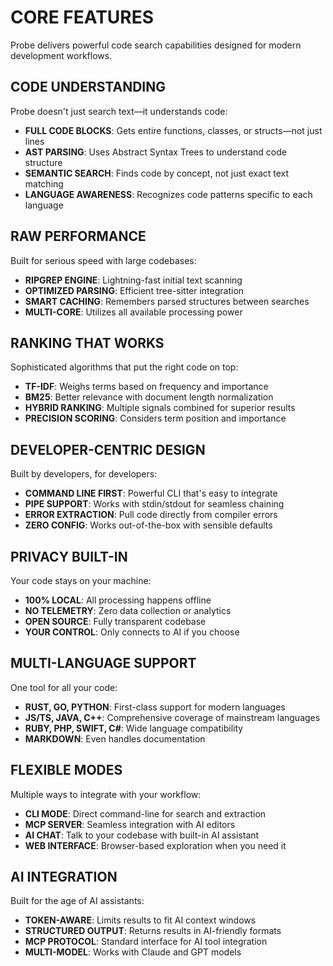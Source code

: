 # CORE FEATURES

Probe delivers powerful code search capabilities designed for modern development workflows.

## CODE UNDERSTANDING

Probe doesn't just search text—it understands code:

- **FULL CODE BLOCKS**: Gets entire functions, classes, or structs—not just lines
- **AST PARSING**: Uses Abstract Syntax Trees to understand code structure
- **SEMANTIC SEARCH**: Finds code by concept, not just exact text matching
- **LANGUAGE AWARENESS**: Recognizes code patterns specific to each language

## RAW PERFORMANCE

Built for serious speed with large codebases:

- **RIPGREP ENGINE**: Lightning-fast initial text scanning
- **OPTIMIZED PARSING**: Efficient tree-sitter integration
- **SMART CACHING**: Remembers parsed structures between searches
- **MULTI-CORE**: Utilizes all available processing power

## RANKING THAT WORKS

Sophisticated algorithms that put the right code on top:

- **TF-IDF**: Weighs terms based on frequency and importance
- **BM25**: Better relevance with document length normalization
- **HYBRID RANKING**: Multiple signals combined for superior results
- **PRECISION SCORING**: Considers term position and importance

## DEVELOPER-CENTRIC DESIGN

Built by developers, for developers:

- **COMMAND LINE FIRST**: Powerful CLI that's easy to integrate
- **PIPE SUPPORT**: Works with stdin/stdout for seamless chaining
- **ERROR EXTRACTION**: Pull code directly from compiler errors
- **ZERO CONFIG**: Works out-of-the-box with sensible defaults

## PRIVACY BUILT-IN

Your code stays on your machine:

- **100% LOCAL**: All processing happens offline
- **NO TELEMETRY**: Zero data collection or analytics
- **OPEN SOURCE**: Fully transparent codebase
- **YOUR CONTROL**: Only connects to AI if you choose

## MULTI-LANGUAGE SUPPORT

One tool for all your code:

- **RUST, GO, PYTHON**: First-class support for modern languages
- **JS/TS, JAVA, C++**: Comprehensive coverage of mainstream languages
- **RUBY, PHP, SWIFT, C#**: Wide language compatibility
- **MARKDOWN**: Even handles documentation

## FLEXIBLE MODES

Multiple ways to integrate with your workflow:

- **CLI MODE**: Direct command-line for search and extraction
- **MCP SERVER**: Seamless integration with AI editors
- **AI CHAT**: Talk to your codebase with built-in AI assistant
- **WEB INTERFACE**: Browser-based exploration when you need it

## AI INTEGRATION

Built for the age of AI assistants:

- **TOKEN-AWARE**: Limits results to fit AI context windows
- **STRUCTURED OUTPUT**: Returns results in AI-friendly formats
- **MCP PROTOCOL**: Standard interface for AI tool integration
- **MULTI-MODEL**: Works with Claude and GPT models
